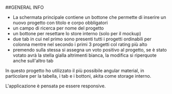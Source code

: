 ##GENERAL INFO

- La schermata principale contiene un bottone che permette di  inserire un nuovo progetto con titolo e corpo obbligatori
- un campo di ricerca per nome del progetto
- un bottone per resettare lo store interno (solo per il mockup)
- due tab in cui nel primo sono presenti tutti i progetti ordinabili per colonna mentre nel secondo i primi 3 progetti col rating più alto
- premendo sulla stessa si assegna un voto positivo al progetto, se è stato votato avrà la stella gialla altrimenti bianca, la modifica si riperquote anche sull'altro tab

In questo progetto ho utilizzato il più possibile angular material, in particolare per la tabella, i tab e i bottoni, akita come storage interno.

L'applicazione è pensata pe essere responsive.